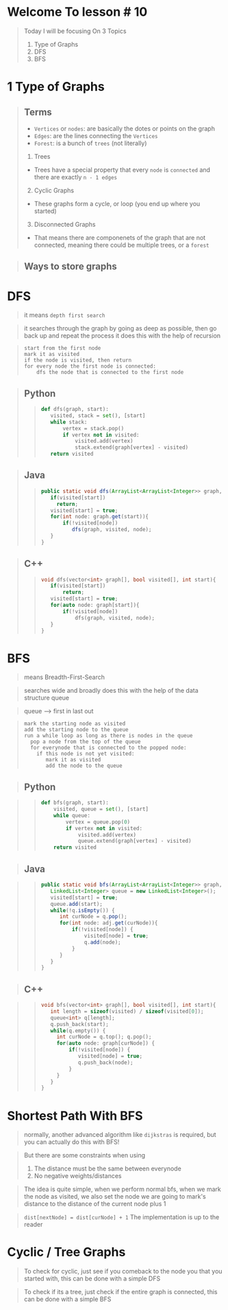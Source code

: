 # Welcome To lesson # 10
> Today I will be focusing On 3 Topics
> 1. Type of Graphs
> 2. DFS
> 3. BFS

# 1 Type of Graphs
> ## Terms
> - ```Vertices``` or ```nodes```: are basically the dotes or points on the graph
> - ```Edges```: are the lines connecting the ```Vertices```
> - ```Forest```: is a bunch of ```trees``` (not literally)
> 1. Trees
>   - Trees have a special property that every ```node``` is ```connected``` and there are exactly ```n - 1 edges```
> 2. Cyclic Graphs
>   - These graphs form a cycle, or loop (you end up where you started)
> 3. Disconnected Graphs
>   - That means there are componenets of the graph that are not connected, meaning there could be multiple trees, or a ```forest```

> ## Ways to store graphs
>

# DFS
> it means ```depth first search```

> it searches through the graph by going as deep as possible, then go back up and repeat the process
> it does this with the help of recursion


> ```
> start from the first node
> mark it as visited
> if the node is visited, then return
> for every node the first node is connected:
>     dfs the node that is connected to the first node
> ```

> ## Python
>> ```py
>> def dfs(graph, start):
>>    visited, stack = set(), [start]
>>    while stack:
>>        vertex = stack.pop()
>>        if vertex not in visited:
>>            visited.add(vertex)
>>            stack.extend(graph[vertex] - visited)
>>    return visited
>> ```

> ## Java
>> ```java
>> public static void dfs(ArrayList<ArrayList<Integer>> graph, boolean[] visited, int start) {
>>    if(visited[start]) 
>>      return;
>>    visited[start] = true;
>>    for(int node: graph.get(start)){
>>        if(!visited[node])
>>           dfs(graph, visited, node);  
>>    }
>> }
>> ```
  
> ## C++
>> ```cpp
>> void dfs(vector<int> graph[], bool visited[], int start){
>>    if(visited[start]) 
>>        return;
>>    visited[start] = true;
>>    for(auto node: graph[start]){
>>        if(!visited[node])
>>            dfs(graph, visited, node);  
>>    }
>> }
>> ```
  
# BFS
> means Breadth-First-Search

> searches wide and broadly
> does this with the help of the data structure queue

> queue --> first in last out

> ```
> mark the starting node as visited
> add the starting node to the queue
> run a while loop as long as there is nodes in the queue
>   pop a node from the top of the queue
>   for everynode that is connected to the popped node:
>     if this node is not yet visited:
>        mark it as visited
>        add the node to the queue
> ```

> ## Python

>> ```py
>> def bfs(graph, start):
>>     visited, queue = set(), [start]
>>     while queue:
>>         vertex = queue.pop(0)
>>         if vertex not in visited:
>>             visited.add(vertex)
>>             queue.extend(graph[vertex] - visited)
>>     return visited
>> ```

> ## Java

>> ```java
>> public static void bfs(ArrayList<ArrayList<Integer>> graph, boolean[] visited, int start){
>>    LinkedList<Integer> queue = new LinkedList<Integer>();
>>    visited[start] = true;
>>    queue.add(start);
>>    while(!q.isEmpty()) {
>>       int curNode = q.pop();
>>       for(int node: adj.get(curNode)){
>>           if(!visited[node]) {
>>               visited[node] = true;
>>               q.add(node);  
>>           }  
>>       }  
>>    }
>> }
>> ```
  
> ## C++

>> ```cpp
>> void bfs(vector<int> graph[], bool visited[], int start){
>>    int length = sizeof(visited) / sizeof(visited[0]);  
>>    queue<int> q[length];
>>    q.push_back(start);
>>    while(q.empty()) {
>>      int curNode = q.top(); q.pop();
>>      for(auto node: graph[curNode]) {
>>          if(!visited[node]) {
>>             visited[node] = true;
>>             q.push_back(node);  
>>          }  
>>      }
>>    }  
>> }
>> ```
  
 
 
# Shortest Path With BFS

> normally, another advanced algorithm like ```dijkstras``` is required, but you can actually do this with BFS!

> But there are some constraints when using
> 1. The distance must be the same between everynode
> 2. No negative weights/distances

> The idea is quite simple, when we perform normal bfs, when we mark the node as visited, we also set the node we are going to mark's distance to the distance of the current node plus 1

> ```dist[nextNode] = dist[curNode] + 1```
> The implementation is up to the reader

# Cyclic / Tree Graphs

> To check for cyclic, just see if you comeback to the node you that you started with, this can be done with a simple DFS

> To check if its a tree, just check if the entire graph is connected, this can be done with a simple BFS 

  
